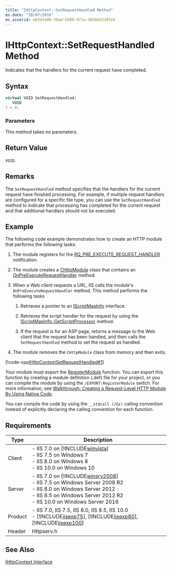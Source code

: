 ```yaml
---
title: "IHttpContext::SetRequestHandled Method"
ms.date: "10/07/2016"
ms.assetid: e83d7e00-39ad-b989-971a-d65b62220fe4
---
```

# IHttpContext::SetRequestHandled Method

Indicates that the handlers for the current request have completed.  
  
## Syntax  
  
```cpp  
virtual VOID SetRequestHandled(  
   VOID  
) = 0;  
```  
  
### Parameters  

 This method takes no parameters.  
  
## Return Value  

 `VOID`.  
  
## Remarks  

 The `SetRequestHandled` method specifies that the handlers for the current request have finished processing. For example, if multiple request handlers are configured for a specific file type, you can use the `SetRequestHandled` method to indicate that processing has completed for the current request and that additional handlers should not be executed.  
  
## Example  

 The following code example demonstrates how to create an HTTP module that performs the following tasks:  
  
1. The module registers for the [RQ_PRE_EXECUTE_REQUEST_HANDLER](../../web-development-reference/native-code-api-reference/request-processing-constants.md) notification.  
  
2. The module creates a [CHttpModule](../../web-development-reference/native-code-api-reference/chttpmodule-class.md) class that contains an [OnPreExecuteRequestHandler](../../web-development-reference/native-code-api-reference/chttpmodule-onpreexecuterequesthandler-method.md) method.  
  
3. When a Web client requests a URL, IIS calls the module's `OnPreExecuteRequestHandler` method. This method performs the following tasks  
  
    1. Retrieves a pointer to an [IScriptMapInfo](../../web-development-reference/native-code-api-reference/iscriptmapinfo-interface.md) interface.  
  
    2. Retrieves the script handler for the request by using the [IScriptMapInfo::GetScriptProcessor](../../web-development-reference/native-code-api-reference/iscriptmapinfo-getscriptprocessor-method.md) method.  
  
    3. If the request is for an ASP page, returns a message to the Web client that the request has been handled, and then calls the `SetRequestHandled` method to set the request as handled.  
  
4. The module removes the `CHttpModule` class from memory and then exits.  
  
 [!code-cpp[IHttpContextSetRequestHandled#1](../../../samples/snippets/cpp/VS_Snippets_IIS/IIS7/IHttpContextSetRequestHandled/cpp/IHttpContextSetRequestHandled.cpp#1)]  
  
 Your module must export the [RegisterModule](../../web-development-reference/native-code-api-reference/pfn-registermodule-function.md) function. You can export this function by creating a module definition (.def) file for your project, or you can compile the module by using the `/EXPORT:RegisterModule` switch. For more information, see [Walkthrough: Creating a Request-Level HTTP Module By Using Native Code](../../web-development-reference/native-code-development-overview/walkthrough-creating-a-request-level-http-module-by-using-native-code.md).  
  
 You can compile the code by using the `__stdcall (/Gz)` calling convention instead of explicitly declaring the calling convention for each function.  
  
## Requirements  
  
|Type|Description|  
|----------|-----------------|  
|Client|-   IIS 7.0 on [!INCLUDE[winvista](../../wmi-provider/includes/winvista-md.md)]<br />-   IIS 7.5 on Windows 7<br />-   IIS 8.0 on Windows 8<br />-   IIS 10.0 on Windows 10|  
|Server|-   IIS 7.0 on [!INCLUDE[winsrv2008](../../wmi-provider/includes/winsrv2008-md.md)]<br />-   IIS 7.5 on Windows Server 2008 R2<br />-   IIS 8.0 on Windows Server 2012<br />-   IIS 8.5 on Windows Server 2012 R2<br />-   IIS 10.0 on Windows Server 2016|  
|Product|-   IIS 7.0, IIS 7.5, IIS 8.0, IIS 8.5, IIS 10.0<br />-   [!INCLUDE[iisexp75](../../web-development-reference/native-code-api-reference/includes/iisexp75-md.md)], [!INCLUDE[iisexp80](../../web-development-reference/native-code-api-reference/includes/iisexp80-md.md)], [!INCLUDE[iisexp100](../../web-development-reference/native-code-api-reference/includes/iisexp100-md.md)]|  
|Header|Httpserv.h|  
  
## See Also  

 [IHttpContext Interface](../../web-development-reference/native-code-api-reference/ihttpcontext-interface.md)
